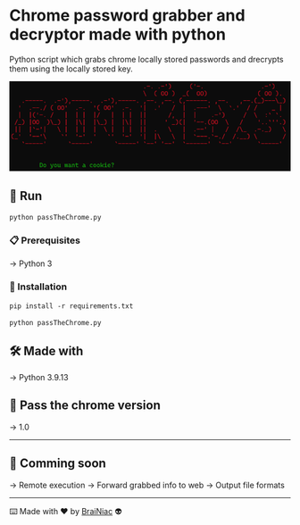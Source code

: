 
# Chrome password grabber and decryptor made with python

Python script which grabs chrome locally stored passwords and
drecrypts them using the locally stored key.

![alt text](https://github.com/babyboydaprince/cookeys/blob/main/img/banner.png?raw=true)

## 🚀 Run

 ```
python passTheChrome.py
 ```
### 📋 Prerequisites

-> Python 3


### 🔧 Installation
```
pip install -r requirements.txt
```
```
python passTheChrome.py
```

## 🛠️ Made with

-> Python 3.9.13


## 📌 Pass the chrome version

-> 1.0

---

## 📌 Comming soon

-> Remote execution
-> Forward grabbed info to web
-> Output file formats

---

⌨️ Made with ❤️ by [BraiNiac](https://github.com/babyboydaprince) 👽
